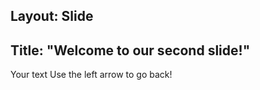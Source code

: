 Layout: Slide
---
Title: "Welcome to our second slide!"
---
Your text
Use the left arrow to go back!
